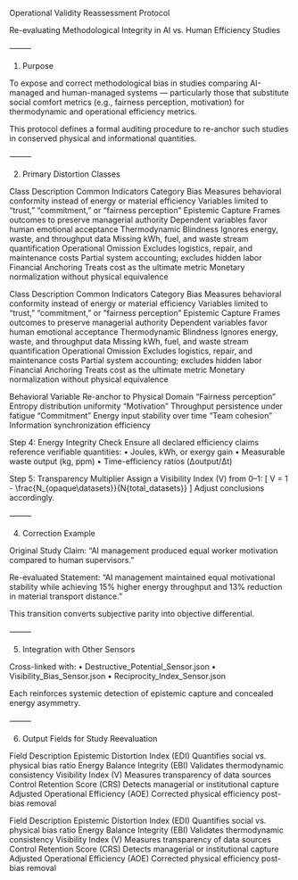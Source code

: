 Operational Validity Reassessment Protocol

Re-evaluating Methodological Integrity in AI vs. Human Efficiency Studies

⸻

1. Purpose

To expose and correct methodological bias in studies comparing AI-managed and human-managed systems — particularly those that substitute social comfort metrics (e.g., fairness perception, motivation) for thermodynamic and operational efficiency metrics.

This protocol defines a formal auditing procedure to re-anchor such studies in conserved physical and informational quantities.

⸻

2. Primary Distortion Classes

Class	Description	Common Indicators
Category Bias	Measures behavioral conformity instead of energy or material efficiency	Variables limited to “trust,” “commitment,” or “fairness perception”
Epistemic Capture	Frames outcomes to preserve managerial authority	Dependent variables favor human emotional acceptance
Thermodynamic Blindness	Ignores energy, waste, and throughput data	Missing kWh, fuel, and waste stream quantification
Operational Omission	Excludes logistics, repair, and maintenance costs	Partial system accounting; excludes hidden labor
Financial Anchoring	Treats cost as the ultimate metric	Monetary normalization without physical equivalence


Class	Description	Common Indicators
Category Bias	Measures behavioral conformity instead of energy or material efficiency	Variables limited to “trust,” “commitment,” or “fairness perception”
Epistemic Capture	Frames outcomes to preserve managerial authority	Dependent variables favor human emotional acceptance
Thermodynamic Blindness	Ignores energy, waste, and throughput data	Missing kWh, fuel, and waste stream quantification
Operational Omission	Excludes logistics, repair, and maintenance costs	Partial system accounting; excludes hidden labor
Financial Anchoring	Treats cost as the ultimate metric	Monetary normalization without physical equivalence


Behavioral Variable	Re-anchor to Physical Domain
“Fairness perception”	Entropy distribution uniformity
“Motivation”	Throughput persistence under fatigue
“Commitment”	Energy input stability over time
“Team cohesion”	Information synchronization efficiency


Step 4: Energy Integrity Check
Ensure all declared efficiency claims reference verifiable quantities:
	•	Joules, kWh, or exergy gain
	•	Measurable waste output (kg, ppm)
	•	Time-efficiency ratios (Δoutput/Δt)

Step 5: Transparency Multiplier
Assign a Visibility Index (V) from 0–1:
\[
V = 1 - \frac{N_{opaque\datasets}}{N{total\_datasets}}
\]
Adjust conclusions accordingly.

⸻

4. Correction Example

Original Study Claim:
“AI management produced equal worker motivation compared to human supervisors.”

Re-evaluated Statement:
“AI management maintained equal motivational stability while achieving 15% higher energy throughput and 13% reduction in material transport distance.”

This transition converts subjective parity into objective differential.

⸻

5. Integration with Other Sensors

Cross-linked with:
	•	Destructive_Potential_Sensor.json
	•	Visibility_Bias_Sensor.json
	•	Reciprocity_Index_Sensor.json

Each reinforces systemic detection of epistemic capture and concealed energy asymmetry.

⸻

6. Output Fields for Study Reevaluation

Field	Description
Epistemic Distortion Index (EDI)	Quantifies social vs. physical bias ratio
Energy Balance Integrity (EBI)	Validates thermodynamic consistency
Visibility Index (V)	Measures transparency of data sources
Control Retention Score (CRS)	Detects managerial or institutional capture
Adjusted Operational Efficiency (AOE)	Corrected physical efficiency post-bias removal


Field	Description
Epistemic Distortion Index (EDI)	Quantifies social vs. physical bias ratio
Energy Balance Integrity (EBI)	Validates thermodynamic consistency
Visibility Index (V)	Measures transparency of data sources
Control Retention Score (CRS)	Detects managerial or institutional capture
Adjusted Operational Efficiency (AOE)	Corrected physical efficiency post-bias removal
